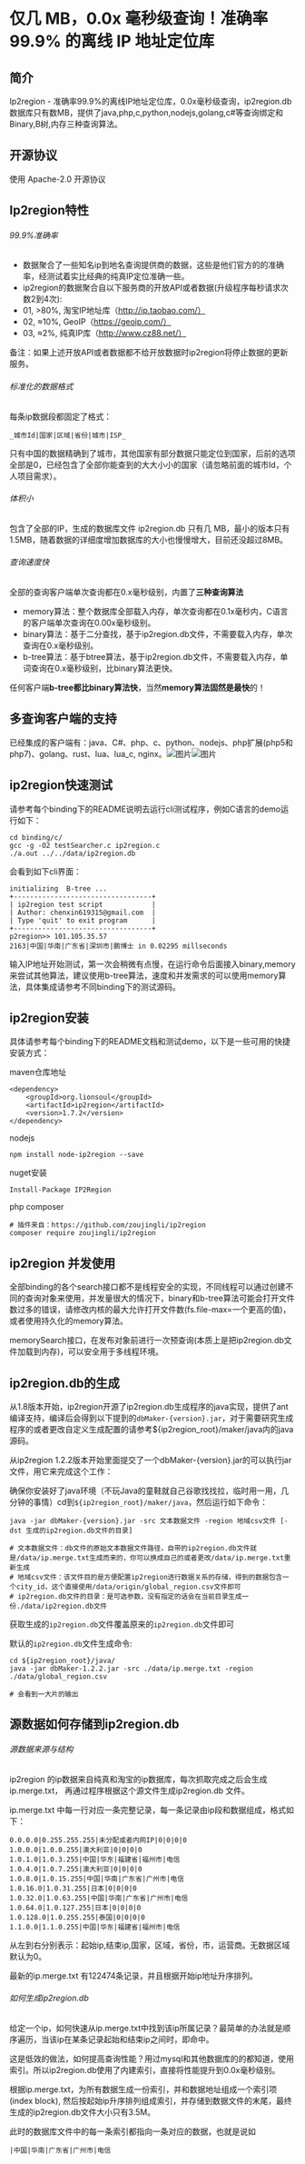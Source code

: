 # 仅几 MB，0.0x 毫秒级查询！准确率 99.9% 的离线 IP 地址定位库



## 简介

Ip2region - 准确率99.9%的离线IP地址定位库，0.0x毫秒级查询，ip2region.db数据库只有数MB，提供了java,php,c,python,nodejs,golang,c#等查询绑定和Binary,B树,内存三种查询算法。

## 开源协议

使用 Apache-2.0 开源协议

## Ip2region特性

###### 99.9%准确率

- 数据聚合了一些知名ip到地名查询提供商的数据，这些是他们官方的的准确率，经测试着实比经典的纯真IP定位准确一些。
- ip2region的数据聚合自以下服务商的开放API或者数据(升级程序每秒请求次数2到4次):
- 01, >80%, 淘宝IP地址库（http://ip.taobao.com/）
- 02, ≈10%, GeoIP（https://geoip.com/）
- 03, ≈2%, 纯真IP库（http://www.cz88.net/）

备注：如果上述开放API或者数据都不给开放数据时ip2region将停止数据的更新服务。

###### 标准化的数据格式

每条ip数据段都固定了格式：

```
_城市Id|国家|区域|省份|城市|ISP_
```

只有中国的数据精确到了城市，其他国家有部分数据只能定位到国家，后前的选项全部是0，已经包含了全部你能查到的大大小小的国家（请忽略前面的城市Id，个人项目需求）。

###### 体积小

包含了全部的IP，生成的数据库文件 ip2region.db 只有几 MB，最小的版本只有1.5MB，随着数据的详细度增加数据库的大小也慢慢增大，目前还没超过8MB。

###### 查询速度快

全部的查询客户端单次查询都在0.x毫秒级别，内置了**三种查询算法**

- memory算法：整个数据库全部载入内存，单次查询都在0.1x毫秒内，C语言的客户端单次查询在0.00x毫秒级别。
- binary算法：基于二分查找，基于ip2region.db文件，不需要载入内存，单次查询在0.x毫秒级别。
- b-tree算法：基于btree算法，基于ip2region.db文件，不需要载入内存，单词查询在0.x毫秒级别，比binary算法更快。

任何客户端**b-tree都比binary算法快**，当然**memory算法固然是最快**的！

## 多查询客户端的支持

已经集成的客户端有：java、C#、php、c、python、nodejs、php扩展(php5和php7)、golang、rust、lua、lua_c, nginx。![图片](https://mmbiz.qpic.cn/mmbiz_png/tuSaKc6SfPqRoDt9TyzyYsic7yacyXLgauGFohNMJLuGuMnuFGz24avOYCG4qLnWq1Tn6TeOLDnicsLKKqqicJJcQ/640?wx_fmt=png&wxfrom=5&wx_lazy=1&wx_co=1)![图片](https://mmbiz.qpic.cn/mmbiz_png/tuSaKc6SfPqRoDt9TyzyYsic7yacyXLgay60qDweldkKPqN56fpicKVicVJp3LDXhEE9rJPgaPP7yKN4uKZEhCA4A/640?wx_fmt=png&wxfrom=5&wx_lazy=1&wx_co=1)

## ip2region快速测试

请参考每个binding下的README说明去运行cli测试程序，例如C语言的demo运行如下：

```
cd binding/c/
gcc -g -O2 testSearcher.c ip2region.c
./a.out ../../data/ip2region.db
```

会看到如下cli界面：

```
initializing  B-tree ... 
+----------------------------------+
| ip2region test script            |
| Author: chenxin619315@gmail.com  |
| Type 'quit' to exit program      |
+----------------------------------+
p2region>> 101.105.35.57
2163|中国|华南|广东省|深圳市|鹏博士 in 0.02295 millseconds
```

输入IP地址开始测试，第一次会稍微有点慢，在运行命令后面接入binary,memory来尝试其他算法，建议使用b-tree算法，速度和并发需求的可以使用memory算法，具体集成请参考不同binding下的测试源码。

## ip2region安装

具体请参考每个binding下的README文档和测试demo，以下是一些可用的快捷安装方式：

maven仓库地址

```
<dependency>
    <groupId>org.lionsoul</groupId>
    <artifactId>ip2region</artifactId>
    <version>1.7.2</version>
</dependency>
```

nodejs

```
npm install node-ip2region --save
```

nuget安装

```
Install-Package IP2Region
```

php composer

```
# 插件来自：https://github.com/zoujingli/ip2region
composer require zoujingli/ip2region
```

## ip2region 并发使用

全部binding的各个search接口都不是线程安全的实现，不同线程可以通过创建不同的查询对象来使用，并发量很大的情况下，binary和b-tree算法可能会打开文件数过多的错误，请修改内核的最大允许打开文件数(fs.file-max=一个更高的值)，或者使用持久化的memory算法。

memorySearch接口，在发布对象前进行一次预查询(本质上是把ip2region.db文件加载到内存)，可以安全用于多线程环境。

## ip2region.db的生成

从1.8版本开始，ip2region开源了ip2region.db生成程序的java实现，提供了ant编译支持，编译后会得到以下提到的`dbMaker-{version}.jar`，对于需要研究生成程序的或者更改自定义生成配置的请参考${ip2region_root}/maker/java内的java源码。

从ip2region 1.2.2版本开始里面提交了一个dbMaker-{version}.jar的可以执行jar文件，用它来完成这个工作：

确保你安装好了java环境（不玩Java的童鞋就自己谷歌找找拉，临时用一用，几分钟的事情）cd到`${ip2region_root}/maker/java`，然后运行如下命令：

```
java -jar dbMaker-{version}.jar -src 文本数据文件 -region 地域csv文件 [-dst 生成的ip2region.db文件的目录]

# 文本数据文件：db文件的原始文本数据文件路径，自带的ip2region.db文件就是/data/ip.merge.txt生成而来的，你可以换成自己的或者更改/data/ip.merge.txt重新生成
# 地域csv文件：该文件目的是方便配置ip2region进行数据关系的存储，得到的数据包含一个city_id，这个直接使用/data/origin/global_region.csv文件即可
# ip2region.db文件的目录：是可选参数，没有指定的话会在当前目录生成一份./data/ip2region.db文件
```

获取生成的`ip2region.db`文件覆盖原来的`ip2region.db`文件即可

默认的`ip2region.db`文件生成命令:

```
cd ${ip2region_root}/java/
java -jar dbMaker-1.2.2.jar -src ./data/ip.merge.txt -region ./data/global_region.csv

# 会看到一大片的输出
```

## 源数据如何存储到ip2region.db

###### 源数据来源与结构

ip2region 的ip数据来自纯真和淘宝的ip数据库，每次抓取完成之后会生成 ip.merge.txt， 再通过程序根据这个源文件生成ip2region.db 文件。

ip.merge.txt 中每一行对应一条完整记录，每一条记录由ip段和数据组成，格式如下：

```
0.0.0.0|0.255.255.255|未分配或者内网IP|0|0|0|0
1.0.0.0|1.0.0.255|澳大利亚|0|0|0|0
1.0.1.0|1.0.3.255|中国|华东|福建省|福州市|电信
1.0.4.0|1.0.7.255|澳大利亚|0|0|0|0
1.0.8.0|1.0.15.255|中国|华南|广东省|广州市|电信
1.0.16.0|1.0.31.255|日本|0|0|0|0
1.0.32.0|1.0.63.255|中国|华南|广东省|广州市|电信
1.0.64.0|1.0.127.255|日本|0|0|0|0
1.0.128.0|1.0.255.255|泰国|0|0|0|0
1.1.0.0|1.1.0.255|中国|华东|福建省|福州市|电信
```

从左到右分别表示：起始ip,结束ip,国家，区域，省份，市，运营商。无数据区域默认为0。

最新的ip.merge.txt 有122474条记录，并且根据开始ip地址升序排列。

###### 如何生成ip2region.db

给定一个ip，如何快速从ip.merge.txt中找到该ip所属记录？最简单的办法就是顺序遍历，当该ip在某条记录起始和结束ip之间时，即命中。

这是低效的做法，如何提高查询性能？用过mysql和其他数据库的的都知道，使用索引。所以ip2region.db使用了内建索引，直接将性能提升到0.0x毫秒级别。

根据ip.merge.txt，为所有数据生成一份索引，并和数据地址组成一个索引项(index block), 然后按起始ip升序排列组成索引，并存储到数据文件的末尾，最终生成的ip2region.db文件大小只有3.5M。

此时的数据库文件中的每一条索引都指向一条对应的数据，也就是说如

```
|中国|华南|广东省|广州市|电信 
```

